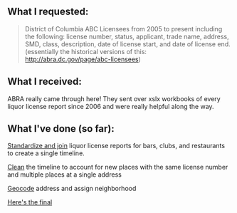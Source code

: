 ## What I requested:
>District of Columbia ABC Licensees from 2005 to present including the following: license number, status, applicant, trade name, address, SMD, class, description, date of license start, and date of license end.  
>(essentially the historical versions of this: http://abra.dc.gov/page/abc-licensees)

## What I received:
ABRA really came through here! They sent over xslx workbooks of every liquor license report since 2006 and were really helpful along the way.

## What I've done (so far):
[Standardize and join](https://github.com/katerabinowitz/FOIA-Requests/blob/master/Historical%20Liquor%20Licenses/nightlifeReadIn.R) liquor license reports for bars, clubs, and restaurants to create a single timeline. 

[Clean](https://github.com/katerabinowitz/FOIA-Requests/blob/master/Historical%20Liquor%20Licenses/nightlifeClean.R) the timeline to account for new places with the same license number and multiple places at a single address

[Geocode](https://github.com/katerabinowitz/FOIA-Requests/blob/master/Historical%20Liquor%20Licenses/nightlifeGeo.R) address and assign neighborhood

[Here's the final](https://github.com/katerabinowitz/FOIA-Requests/blob/master/Historical%20Liquor%20Licenses/nightlife0816.csv)
